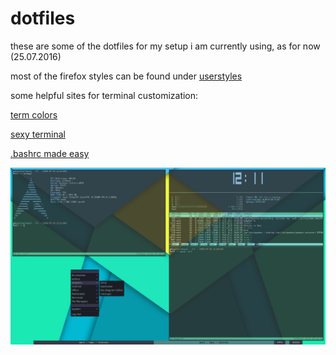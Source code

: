 # dotfiles
these are some of the dotfiles for my setup i am currently using, as for now (25.07.2016)

most of the firefox styles can be found under [userstyles](https://userstyles.org/)

some helpful sites for terminal customization:

[term colors](http://stayradiated.github.io/termcolors-web/)

[sexy terminal](http://terminal.sexy/)

[.bashrc made easy](http://bashrcgenerator.com/)

![Alt Tag](https://github.com/wersin/dotfiles/blob/master/scrot.png "screenshot 26.07.2016")
